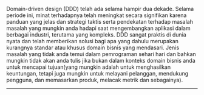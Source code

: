 Domain-driven design (DDD) telah ada selama hampir dua dekade. Selama periode ini, minat terhadapnya telah meningkat secara signifikan karena panduan yang jelas dan strategi taktis serta pendekatan terhadap masalah masalah yang mungkin anda hadapi saat mengembangkan aplikasi dalam berbagai industri, terutama yang kompleks. DDD sangat praktis di dunia nyata dan telah memberikan solusi bagi apa yang dahulu merupakan kurangnya standar atau khusus domain bisnis yang mendasari. Jenis masalah yang tidak anda temui dalam pemrograman sehari hari dan bahkan mungkin tidak akan anda tulis jika bukan dalam konteks domain bisnis anda untuk mencapai tujuan(yang mungkin adalah untuk menghasilkan keuntungan, tetapi juga mungkin untuk melayani pelanggan, mendukung pengguna, dan memasarkan produk, melacak metrik dan sebagainya).
****
